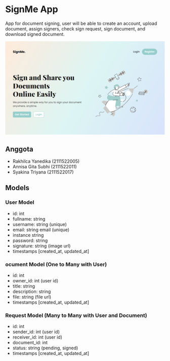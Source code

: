 # SignMe App

App for document signing, user will be able to create an account, upload document, assign signers, check sign request, sign document, and download signed document.

![Alt text](public/img/screenshot.png)

## Anggota
- Rakhilca Yanedika (2111522005)
- Annisa Gita Subhi (2111522011)
- Syakina Triyana (2111522017)

## Models

### User Model

-   id: int
-   fullname: string
-   username: string (unique)
-   email: string email (unique)
-   instance string
-   password: string
-   signature: string (image url)
-   timestamps [created_at, updated_at]

### ocument Model (One to Many with User)

-   id: int
-   owner_id: int (user id)
-   title: string
-   description: string
-   file: string (file url)
-   timestamps [created_at, updated_at]

### Request Model (Many to Many with User and Document)

-   id: int
-   sender_id: int (user id)
-   receiver_id: int (user id)
-   document_id: int
-   status: string (pending, signed)
-   timestamps [created_at, updated_at]
